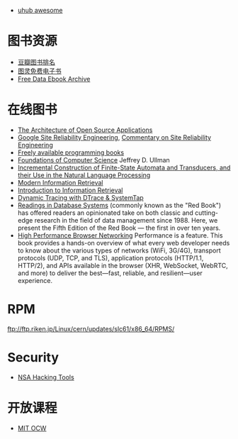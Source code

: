 * [uhub awesome](https://github.com/uhub)

# 图书资源

* [豆瓣图书排名](https://github.com/lanbing510/DouBanSpider)
* [图灵免费电子书](http://www.ituring.com.cn/book/ebook?sort=free)
* [Free Data Ebook Archive](http://www.oreilly.com/data/free/archive.html)

# 在线图书

* [The Architecture of Open Source Applications](http://www.aosabook.org/en/index.html)
* [Google Site Reliability Engineering](https://landing.google.com/sre/book.html), [Commentary on Site Reliability Engineering](https://medium.com/@jerub/commentary-on-site-reliability-engineering-9ba9e1be2a8c)
* [Freely available programming books](https://github.com/EbookFoundation/free-programming-books)
* [Foundations of Computer Science](http://infolab.stanford.edu/~ullman/focs.html) Jeffrey D. Ullman
* [Incremental Construction of Finite-State Automata and Transducers, and their Use in the Natural Language Processing](http://www.jandaciuk.pl/thesis/)
* [Modern Information Retrieval](http://people.ischool.berkeley.edu/~hearst/irbook/)
* [Introduction to Information Retrieval](https://nlp.stanford.edu/IR-book/)
* [Dynamic Tracing with DTrace & SystemTap](http://myaut.github.io/dtrace-stap-book/)  
* [Readings in Database Systems](http://www.redbook.io/)   (commonly known as the "Red Book") has offered readers an opinionated take on both classic and cutting-edge research in the field of data management since 1988. Here, we present the Fifth Edition of the Red Book — the first in over ten years.
* [High Performance Browser Networking](https://hpbn.co/)  Performance is a feature. This book provides a hands-on overview of what every web developer needs to know about the various types of networks (WiFi, 3G/4G), transport protocols (UDP, TCP, and TLS), application protocols (HTTP/1.1, HTTP/2), and APIs available in the browser (XHR, WebSocket, WebRTC, and more) to deliver the best—fast, reliable, and resilient—user experience.

# RPM

ftp://ftp.riken.jp/Linux/cern/updates/slc61/x86_64/RPMS/

# Security

* [NSA Hacking Tools](https://github.com/x0rz/EQGRP) 

# 开放课程

* [MIT OCW](https://ocw.mit.edu/index.htm)
